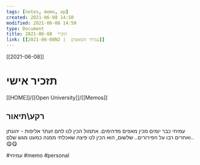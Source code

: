 ```yaml
---
tags: [notes, memo, op] 
created: 2021-06-08 14:50
modified: 2021-06-08 14:50
type: Document
title: תזכיר  2021-06-08
link: [[2021-06-08N2 |  עמיחי והמאפים]]
---
```

[[2021-06-08]]
# תזכיר אישי
[[HOME]]/[[Open University]]/[[Memos]]

## רקע\תיאור
עמיחי כבר יומים מכין מאפים מדהימים.
אתמול הכין לנו לחם זעתר אליפות - יהונתן ואחרים רבו על הפירורים..
שלשום, הוא הכין לנו פיצה שאכלתי ממנה כמעט מגש שלם..
😋😋
 
#עמיחי
#memo 
#personal 